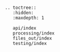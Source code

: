 
```{include} ../../README.md
```

```{eval-rst}
.. toctree::
   :hidden:
   :maxdepth: 1

   api/index
   processing/index
   files_out/index
   testing/index
```
